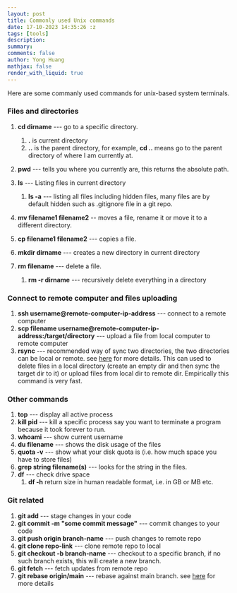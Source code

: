 ```yaml
---
layout: post
title: Commonly used Unix commands
date: 17-10-2023 14:35:26 :z
tags: [tools]
description:
summary:
comments: false
author: Yong Huang
mathjax: false
render_with_liquid: true
---
```


Here are some commanly used commands for unix-based system terminals. 


### Files and directories

1. **cd dirname** --- go to a specific directory.
    1. **.** is current directory
    2. **..** is the parent directory, for example, **cd ..** means go to the parent directory of where I am currently at.

2. **pwd** --- tells you where you currently are, this returns the absolute path.
3. **ls** --- Listing files in current directory
    1. **ls -a** --- listing all files including hidden files, many files are by default hidden such as .gitignore file in a git repo.

4. **mv filename1 filename2** -- moves a file, rename it or move it to a different directory.
5. **cp filename1 filename2** --- copies a file.
6. **mkdir dirname** --- creates a new directory in current directory
7. **rm filename** --- delete a file.
    1. **rm -r dirname** --- recursively delete everything in a directory


### Connect to remote computer and files uploading
1. **ssh username@remote-computer-ip-address** --- connect to a remote computer
2. **scp filename username@remote-computer-ip-address:/target/directory** --- upload a file from local computer to remote computer
3. **rsync** --- recommended way of sync two directories, the two directories can be local or remote. see [here](https://linux.die.net/man/1/rsync) for more details. This can used to delete files in a local directory (create an empty dir and then sync the target dir to it) or upload files from local dir to remote dir. Empirically this command is very fast.


### Other commands

1. **top** --- display all active process
2. **kill pid** --- kill a specific process say you want to terminate a program because it took forever to run.
3. **whoami** --- show current username
4. **du filename** --- shows the disk usage of the files
5. **quota -v** --- show what your disk quota is (i.e. how much space you have to store files)
6. **grep string filename(s)** --- looks for the string in the files.
7. **df** --- check drive space
    1. **df -h** return size in human readable format, i.e. in GB or MB etc.

### Git related

1. **git add** --- stage changes in your code
2. **git commit -m "some commit message"** --- commit changes to your code
3. **git push origin branch-name** --- push changes to remote repo
4. **git clone repo-link** --- clone remote repo to local 
5. **git checkout -b branch-name** --- checkout to a specific branch, if no such branch exists, this will create a new branch.
6. **git fetch** --- fetch updates from remote repo
7. **git rebase origin/main** --- rebase against main branch. see [here](https://docs.gitlab.com/ee/topics/git/git_rebase.html) for more details





